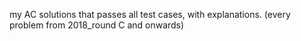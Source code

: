 
my AC solutions that passes all test cases, with explanations.
(every problem from 2018_round C and onwards)

